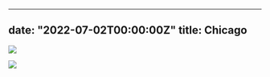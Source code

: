 
---
date: "2022-07-02T00:00:00Z"
title: Chicago
---

![](/images/2022-07/IMG_3420.jpg)

![](/images/2022-07/IMG_3512.jpg)

